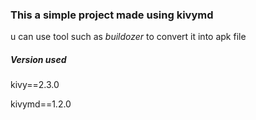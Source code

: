 <h3>This a simple project made using kivymd</h3>
<p>u can use tool such as <i>buildozer</i> to convert it into apk file</p>
<h5>Version used</h5><p>kivy==2.3.0</p><p>kivymd==1.2.0</p>
